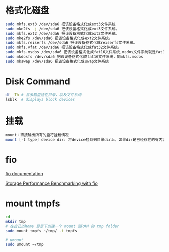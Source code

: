 # 格式化磁盘
```bash
sudo mkfs.ext3 /dev/sda6 把该设备格式化成ext3文件系统
sudo mke2fs -j /dev/sda6 把该设备格式化成ext3文件系统。  
sudo mkfs.ext2 /dev/sda6 把该设备格式化成ext2文件系统。  
sudo mke2fs /dev/sda6 把该设备格式化成ext2文件系统。  
sudo mkfs.reiserfs /dev/sda6 把该设备格式化成reiserfs文件系统。  
sudo mkfs.vfat /dev/sda6 把该设备格式化成fat32文件系统。  
sudo mkfs.msdos /dev/sda6 把该设备格式化成fat16文件系统,msdos文件系统就是fat16。  
sudo mkdosfs /dev/sda6 把该设备格式化成fat16文件系统，同mkfs.msdos  
sudo mkswap /dev/sda6 把该设备格式化成swap文件系统
```

# Disk Command

```bash
df -Th # 显示磁盘挂在目录，以及文件系统
lsblk  # displays block devices
```

# 挂载
```bash
mount：直接输出所有的盘符挂载情况
mount [-t type] device dir: 将device挂载到目录dir上。如果dir是已经存在的有内容的目录，那么新挂载的盘会暂时替换原有的内容，这时候只需要使用命令 umount卸载disk即可。
```


# fio

[fio documentation](https://fio.readthedocs.io/en/latest/fio_doc.html)

[Storage Performance Benchmarking with fio](https://thesanguy.com/2018/01/24/storage-performance-benchmarking-with-fio/)

# mount tmpfs

```bash
cd 
mkdir tmp
# 在自己的home 目录下创建一个 mount 到RAM 的 tmp folder
sudo mount tmpfs ~/tmp/ -t tmpfs

# umount
sudo umount ~/tmp
```